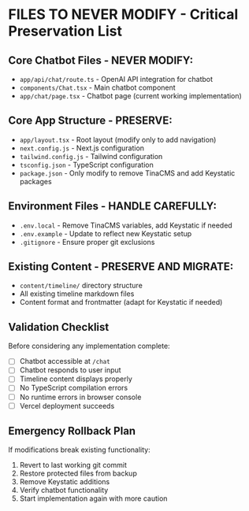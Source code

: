 # FILES TO NEVER MODIFY - Critical Preservation List

## Core Chatbot Files - NEVER MODIFY:
- `app/api/chat/route.ts` - OpenAI API integration for chatbot
- `components/Chat.tsx` - Main chatbot component
- `app/chat/page.tsx` - Chatbot page (current working implementation)

## Core App Structure - PRESERVE:
- `app/layout.tsx` - Root layout (modify only to add navigation)
- `next.config.js` - Next.js configuration
- `tailwind.config.js` - Tailwind configuration
- `tsconfig.json` - TypeScript configuration
- `package.json` - Only modify to remove TinaCMS and add Keystatic packages

## Environment Files - HANDLE CAREFULLY:
- `.env.local` - Remove TinaCMS variables, add Keystatic if needed
- `.env.example` - Update to reflect new Keystatic setup
- `.gitignore` - Ensure proper git exclusions

## Existing Content - PRESERVE AND MIGRATE:
- `content/timeline/` directory structure
- All existing timeline markdown files
- Content format and frontmatter (adapt for Keystatic if needed)

## Validation Checklist
Before considering any implementation complete:
- [ ] Chatbot accessible at `/chat`
- [ ] Chatbot responds to user input
- [ ] Timeline content displays properly
- [ ] No TypeScript compilation errors
- [ ] No runtime errors in browser console
- [ ] Vercel deployment succeeds

## Emergency Rollback Plan
If modifications break existing functionality:
1. Revert to last working git commit
2. Restore protected files from backup
3. Remove Keystatic additions
4. Verify chatbot functionality
5. Start implementation again with more caution
